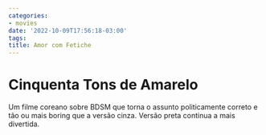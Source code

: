 ```yaml
---
categories:
- movies
date: '2022-10-09T17:56:18-03:00'
tags:
title: Amor com Fetiche
---
```


# Cinquenta Tons de Amarelo

Um filme coreano sobre BDSM que torna o assunto politicamente correto e tão ou mais boring que a versão cinza. Versão preta continua a mais divertida.
